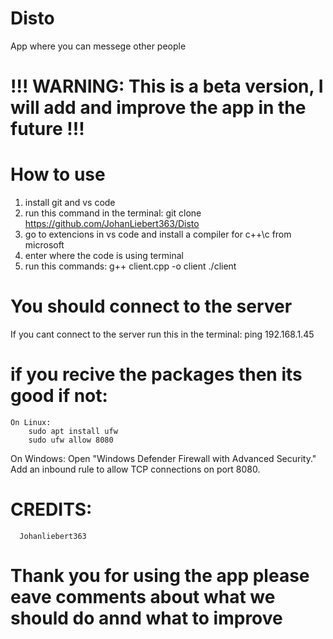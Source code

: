 # Disto
App where you can messege other people
# !!! WARNING: This is a beta version, I will add and improve the app in the future  !!!
# How to use
1. install git and vs code
2. run this command in the terminal:
     git clone https://github.com/JohanLiebert363/Disto
3. go to extencions in vs code and install a compiler for c++\c from microsoft
4. enter where the code is using terminal
5. run this commands:
     g++ client.cpp -o client
     ./client
# You should connect to the server
If you cant connect to the server run this in the terminal:
    ping 192.168.1.45
  # if you recive the packages then its good if not:
    On Linux:
        sudo apt install ufw
        sudo ufw allow 8080
On Windows:
Open "Windows Defender Firewall with Advanced Security."
Add an inbound rule to allow TCP connections on port 8080.
# CREDITS:
      Johanliebert363
# Thank you for using the app please eave comments about what we should do annd what to improve

